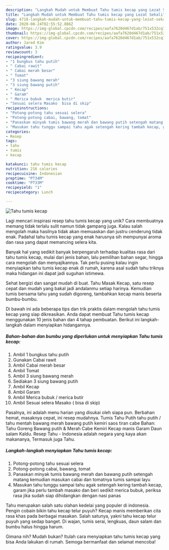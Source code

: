 ```yaml
---
description: "Langkah Mudah untuk Membuat Tahu tumis kecap yang Lezat Sekali"
title: "Langkah Mudah untuk Membuat Tahu tumis kecap yang Lezat Sekali"
slug: 4718-langkah-mudah-untuk-membuat-tahu-tumis-kecap-yang-lezat-sekali
date: 2020-08-24T02:55:52.886Z
image: https://img-global.cpcdn.com/recipes/aafa7620d467d1ab/751x532cq70/tahu-tumis-kecap-foto-resep-utama.jpg
thumbnail: https://img-global.cpcdn.com/recipes/aafa7620d467d1ab/751x532cq70/tahu-tumis-kecap-foto-resep-utama.jpg
cover: https://img-global.cpcdn.com/recipes/aafa7620d467d1ab/751x532cq70/tahu-tumis-kecap-foto-resep-utama.jpg
author: Jared Kim
ratingvalue: 3.9
reviewcount: 3
recipeingredient:
- "1 bungkus tahu putih"
- " Cabai rawit"
- " Cabai merah besar"
- " Tomat"
- "3 siung bawang merah"
- "3 siung bawang putih"
- " Kecap"
- " Garam"
- " Merica bubuk  merica butir"
- "Sesuai selera Masako  bisa di skip"
recipeinstructions:
- "Potong-potong tahu sesuai selera"
- "Potong-potong cabai, bawang, tomat"
- "Panaskan minyak tumis bawang merah dan bawang putih setengah matang kemudian masukan cabai dan tomatnya tumis sampai layu"
- "Masukan tahu tunggu sampai tahu agak setengah kering tambah kecap, garam jika perlu tambah masako dan beri sedikit merica bubuk, periksa rasa jika sudah siap dihidangkan dengan nasi panas"
categories:
- Resep
tags:
- tahu
- tumis
- kecap

katakunci: tahu tumis kecap 
nutrition: 216 calories
recipecuisine: Indonesian
preptime: "PT34M"
cooktime: "PT33M"
recipeyield: "1"
recipecategory: Lunch

---
```



![Tahu tumis kecap](https://img-global.cpcdn.com/recipes/aafa7620d467d1ab/751x532cq70/tahu-tumis-kecap-foto-resep-utama.jpg)

Lagi mencari inspirasi resep tahu tumis kecap yang unik? Cara membuatnya memang tidak terlalu sulit namun tidak gampang juga. Kalau salah mengolah maka hasilnya tidak akan memuaskan dan justru cenderung tidak enak. Padahal tahu tumis kecap yang enak harusnya sih mempunyai aroma dan rasa yang dapat memancing selera kita.

Banyak hal yang sedikit banyak berpengaruh terhadap kualitas rasa dari tahu tumis kecap, mulai dari jenis bahan, lalu pemilihan bahan segar, hingga cara mengolah dan menyajikannya. Tak perlu pusing kalau ingin menyiapkan tahu tumis kecap enak di rumah, karena asal sudah tahu triknya maka hidangan ini dapat jadi suguhan istimewa.

Sehat bergizi dan sangat mudah di buat. Tahu Masak Kecap, satu resep cepat dan mudah yang bakal jadi andalanmu setiap harinya. Kemudian tumis bersama tahu yang sudah digoreng, tambahkan kecap manis beserta bumbu-bumbu.


Di bawah ini ada beberapa tips dan trik praktis dalam mengolah tahu tumis kecap yang siap dikreasikan. Anda dapat membuat Tahu tumis kecap menggunakan 10 jenis bahan dan 4 tahap pembuatan. Berikut ini langkah-langkah dalam menyiapkan hidangannya.

<!--inarticleads1-->

##### Bahan-bahan dan bumbu yang diperlukan untuk menyiapkan Tahu tumis kecap:

1. Ambil 1 bungkus tahu putih
1. Gunakan  Cabai rawit
1. Ambil  Cabai merah besar
1. Ambil  Tomat
1. Ambil 3 siung bawang merah
1. Sediakan 3 siung bawang putih
1. Ambil  Kecap
1. Ambil  Garam
1. Ambil  Merica bubuk / merica butir
1. Ambil Sesuai selera Masako ( bisa di skip)


Pasalnya, ini adalah menu harian yang disukai oleh siapa pun. Berbahan hemat, masaknya cepat, ini resep mudahnya. Tumis Tahu Putih tahu putih / tahu mentah bawang merah bawang putih kemiri saos tiran cabe Bahan: Tahu Goreng Bawang putih &amp; Merah Cabe Kemiri Kecap manis Garam Daun salam Kaldu. Resep Tahu - Indonesia adalah negara yang kaya akan makananya, Termasuk juga Tahu. 

<!--inarticleads2-->

##### Langkah-langkah menyiapkan Tahu tumis kecap:

1. Potong-potong tahu sesuai selera
1. Potong-potong cabai, bawang, tomat
1. Panaskan minyak tumis bawang merah dan bawang putih setengah matang kemudian masukan cabai dan tomatnya tumis sampai layu
1. Masukan tahu tunggu sampai tahu agak setengah kering tambah kecap, garam jika perlu tambah masako dan beri sedikit merica bubuk, periksa rasa jika sudah siap dihidangkan dengan nasi panas


Tahu merupakan salah satu olahan kedelai yang populer di indonesia. Pengin cobain bikin tahu kecap telur puyuh? Kecap manis memberikan cita rasa khas pada berbagai masakan. Salah satunya, yakni tahu kecap telur puyuh yang sedap banget. Di wajan, tumis serai, lengkuas, daun salam dan bumbu halus hingga harum. 

Gimana nih? Mudah bukan? Itulah cara menyiapkan tahu tumis kecap yang bisa Anda lakukan di rumah. Semoga bermanfaat dan selamat mencoba!
